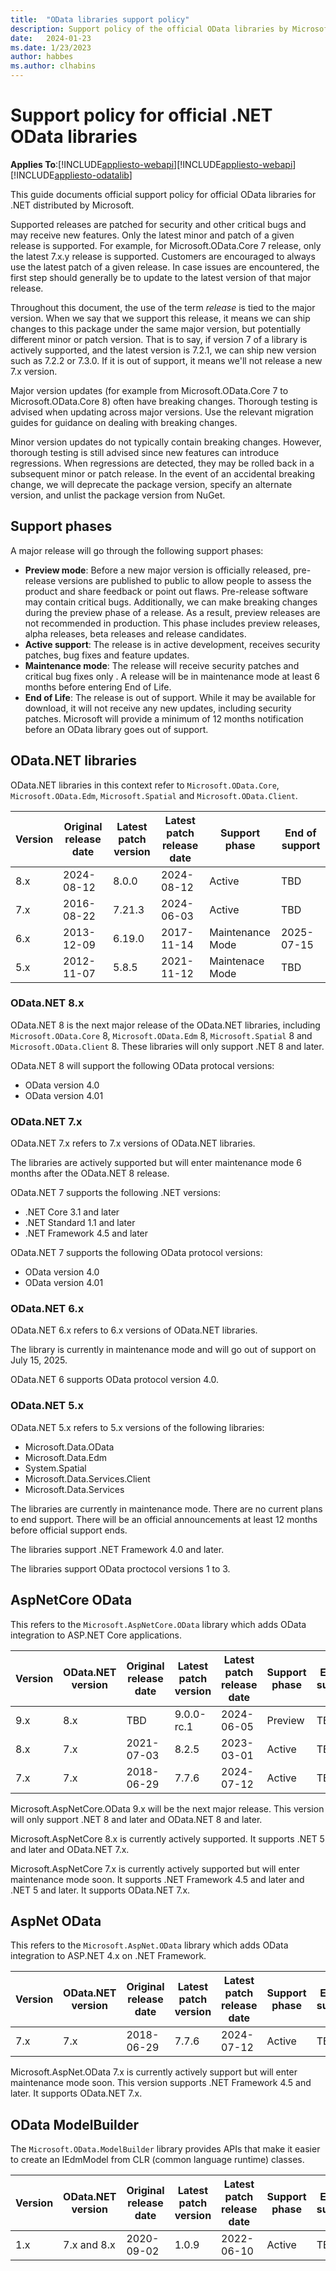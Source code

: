 ```yaml
---
title:  "OData libraries support policy"
description: Support policy of the official OData libraries by Microsoft.
date:   2024-01-23
ms.date: 1/23/2023
author: habbes
ms.author: clhabins
---
```


# Support policy for official .NET OData libraries

**Applies To**:[!INCLUDE[appliesto-webapi](../includes/appliesto-webapi-v8.md)][!INCLUDE[appliesto-webapi](../includes/appliesto-webapi-v7.md)][!INCLUDE[appliesto-odatalib](../includes/appliesto-odatalib-v7.md)]

This guide documents official support policy for official OData libraries for .NET distributed by Microsoft.

Supported releases are patched for security and other critical bugs and may receive new features. Only the latest minor and patch of a given release is supported. For example, for Microsoft.OData.Core 7 release, only the latest 7.x.y release is supported. Customers are encouraged to always use the latest patch of a given release. In case issues are encountered, the first step should generally be to update to the latest version of that major release.

Throughout this document, the use of the term *release* is tied to the major version. When we say that we support this release, it means we can ship changes to this package under the same major version, but potentially different minor or patch version. That is to say, if version 7 of a library is actively supported, and the latest version is 7.2.1, we can ship new version such as 7.2.2 or 7.3.0. If it is out of support, it means we'll not release a new 7.x version.

Major version updates (for example from Microsoft.OData.Core 7 to Microsoft.OData.Core 8) often have breaking changes. Thorough testing is advised when updating across major versions. Use the relevant migration guides for guidance on dealing with breaking changes.

Minor version updates do not typically contain breaking changes. However, thorough testing is still advised since new features can introduce regressions. When regressions are detected, they may be rolled back in a subsequent minor or patch release. In the event of an accidental breaking change, we will deprecate the package version, specify an alternate version, and unlist the package version from NuGet.

## Support phases

A major release will go through the following support phases:

- **Preview mode**: Before a new major version is officially released, pre-release versions are published to public to allow people to assess the product and share feedback or point out flaws. Pre-release software may contain critical bugs. Additionally, we can make breaking changes during the preview phase of a release. As a result, preview releases are not recommended in production. This phase includes preview releases, alpha releases, beta releases and release candidates.
- **Active support**: The release is in active development, receives security patches, bug fixes and feature updates.
- **Maintenance mode**: The release will receive security patches and critical bug fixes only . A release will be in maintenance mode at least 6 months before entering End of Life.
- **End of Life**: The release is out of support. While it may be available for download, it will not receive any new updates, including security patches. Microsoft will provide a minimum of 12 months notification before an OData library goes out of support.

## OData.NET libraries

OData.NET libraries in this context refer to `Microsoft.OData.Core`, `Microsoft.OData.Edm`, `Microsoft.Spatial` and `Microsoft.OData.Client`.

| Version     | Original release date | Latest patch version  | Latest patch release date | Support phase | End of support |
| ------------|-----------------------|-----------------------|---------------------------|---------------|----------------|
| 8.x | 2024-08-12 | 8.0.0 | 2024-08-12 | Active | TBD |
| 7.x | 2016-08-22 |7.21.3 |2024-06-03 | Active | TBD |
| 6.x | 2013-12-09 | 6.19.0 | 2017-11-14 | Maintenance Mode | 2025-07-15 |
| 5.x | 2012-11-07 | 5.8.5 | 2021-11-12 | Maintenace Mode | TBD |

### OData.NET 8.x

OData.NET 8 is the next major release of the OData.NET libraries, including `Microsoft.OData.Core` 8, `Microsoft.OData.Edm` 8, `Microsoft.Spatial` 8 and `Microsoft.OData.Client` 8.
These libraries will only support .NET 8 and later.

OData.NET 8 will support the following OData protocal versions:

- OData version 4.0
- OData version 4.01

### OData.NET 7.x

OData.NET 7.x refers to 7.x versions of OData.NET libraries.

The libraries are actively supported but will enter maintenance mode 6 months after the OData.NET 8 release.

OData.NET 7 supports the following .NET versions:

- .NET Core 3.1 and later
- .NET Standard 1.1 and later
- .NET Framework 4.5 and later

OData.NET 7 supports the following OData protocol versions:

- OData version 4.0
- OData version 4.01

### OData.NET 6.x

OData.NET 6.x refers to 6.x versions of OData.NET libraries.

The library is currently in maintenance mode and will go out of support on July 15, 2025.

OData.NET 6 supports OData protocol version 4.0.

### OData.NET 5.x

OData.NET 5.x refers to 5.x versions of the following libraries:

- Microsoft.Data.OData
- Microsoft.Data.Edm
- System.Spatial
- Microsoft.Data.Services.Client
- Microsoft.Data.Services

The libraries are currently in maintenance mode. There are no current plans to end support. There will be an official announcements at least 12 months before official support ends.

The libraries support .NET Framework 4.0 and later.

The libraries support OData proctocol versions 1 to 3.

## AspNetCore OData

This refers to the `Microsoft.AspNetCore.OData`  library which adds OData integration to ASP.NET Core applications.

| Version     | OData.NET version | Original release date | Latest patch version  | Latest patch release date | Support phase | End of support |
| ------------|-------------------|-----------------------|-----------------------|---------------------------|---------------|----------------|
| 9.x | 8.x | TBD | 9.0.0-rc.1 | 2024-06-05 | Preview | TBD |
| 8.x | 7.x | 2021-07-03 | 8.2.5 |2023-03-01 | Active | TBD |
| 7.x | 7.x | 2018-06-29 | 7.7.6 | 2024-07-12 | Active | TBD |

Microsoft.AspNetCore.OData 9.x will be the next major release. This version will only support .NET 8 and later and OData.NET 8 and later.

Microsoft.AspNetCore 8.x is currently actively supported. It supports .NET 5 and later and OData.NET 7.x.

Microsoft.AspNetCore 7.x is currently actively supported but will enter maintenance mode soon. It supports .NET Framework 4.5 and later and .NET 5 and later. It supports OData.NET 7.x.

## AspNet OData

This refers to the `Microsoft.AspNet.OData` library which adds OData integration to ASP.NET 4.x on .NET Framework.

| Version     | OData.NET version | Original release date | Latest patch version  | Latest patch release date | Support phase | End of support |
| ------------|-------------------|-----------------------|-----------------------|---------------------------|---------------|----------------|
| 7.x | 7.x | 2018-06-29 | 7.7.6 | 2024-07-12 | Active | TBD |

Microsoft.AspNet.OData 7.x is currently actively support but will enter maintenance mode soon. This version supports .NET Framework 4.5 and later. It supports OData.NET 7.x.

## OData ModelBuilder

The `Microsoft.OData.ModelBuilder` library provides APIs that make it easier to create an IEdmModel from CLR (common language runtime) classes.

| Version     | OData.NET version | Original release date | Latest patch version  | Latest patch release date | Support phase | End of support |
| ------------|-------------------|-----------------------|-----------------------|---------------------------|---------------|----------------|
| 1.x | 7.x and 8.x | 2020-09-02 | 1.0.9 | 2022-06-10 | Active | TBD |

